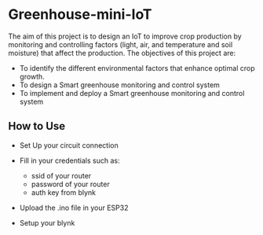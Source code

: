 # Greenhouse-mini-IoT

The aim of this project is to design an IoT to improve crop production by monitoring and controlling factors (light, air, and temperature and soil moisture) that affect the production. The objectives of this project are:

+ To identify the different environmental factors that enhance optimal crop growth.
+ To design a Smart greenhouse monitoring and control system
+ To implement and deploy a Smart greenhouse monitoring and control system

## How to Use

- Set Up your circuit connection

- Fill in your credentials such as:
  - ssid of your router
  - password of your router
  - auth key from blynk
  
- Upload the .ino file in your ESP32

- Setup your blynk





